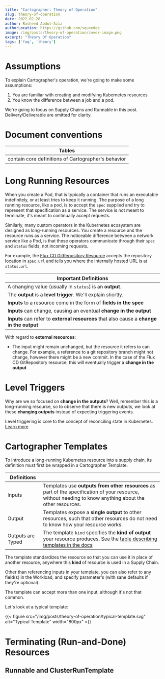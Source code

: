 ```yaml
---
title: "Cartographer: Theory of Operation"
slug: theory-of-operation
date: 2022-02-28
author: Rasheed Abdul-Aziz
authorLocation: https://github.com/squeedee
image: /img/posts/theory-of-operation/cover-image.png
excerpt: "Theory Of Operation"
tags: ['faq', 'theory']
---
```


# Assumptions

To explain Cartographer's operation, we're going to make some assumptions:

1. You are familiar with creating and modifying Kubernetes resources
2. You know the difference between a job and a pod.

We're going to focus on Supply Chains and Runnable in this post. Delivery/Deliverable are omitted for clarity.

# Document conventions

| Tables                                                     |
|------------------------------------------------------------|
| contain core definitions of Cartographer's behavior |

# Long Running Resources

When you create a Pod, that is typically a container that runs an executable indefinitely, or at least tries to keep it running.
The purpose of a long running resource, like a pod, is to accept the `spec` supplied and try to represent that specification
as a service. The service is not meant to terminate, it's meant to continually accept requests.

Similarly, many custom operators in the Kubernetes ecosystem are designed as long-running resources. You create a resource
and the resource runs as a service. The noticeable difference between a network service like a Pod, is that these operators
communicate through their `spec` and `status` fields, not incoming requests. 

For example, 
the [Flux CD GitRepository Resource](https://fluxcd.io/docs/components/source/gitrepositories/) accepts the repository
location in `spec.url` and tells you where the internally hosted URL is at `status.url`.

| Important Definitions                                                                     |
|-------------------------------------------------------------------------------------------|
| A changing value (usually in `status`) is an **output**.                                  |
| The **output** is a **level trigger**. We'll explain shortly.                             |
| **Inputs** to a resource come in the form of **fields in the spec**                       |  
| **Inputs** can change, causing an eventual **change in the output**                       |
| **Inputs** can refer to **external resources** that also cause a **change in the output** |

With regard to **external resources**:
* The input might remain unchanged, but the resource it refers to can change. For example, a reference to a git repository
  branch might not change, however there might be a new commit. In the case of the Flux CD GitRepository resource, this will
  eventually trigger a **change in the output**

# Level Triggers
Why are we so focused on **change in the outputs**? Well, remember this is a long-running resource, so to observe
that there is new outputs, we look at these **changing outputs** instead of expecting triggering events.

Level triggering is core to the concept of reconciling state in Kubernetes. [Learn more](https://hackernoon.com/level-triggering-and-reconciliation-in-kubernetes-1f17fe30333d)

# Cartographer Templates

To introduce a long-running Kubernetes resource into a supply chain, its definition must first be wrapped in a Cartographer Template.

| Definitions       |                                                                                                                                                                     |
|-------------------|---------------------------------------------------------------------------------------------------------------------------------------------------------------------|
| Inputs            | Templates use **outputs from other resources** as part of the specification of your resource, without needing to know anything about the other resources.           |
| Output            | Templates expose a **single output** to other resources, such that other resources do not need to know how your resource works.                                     |
| Outputs are Typed | The template `kind` specifies the **kind of output** your resource produces. See the [table describing templates in the docs](/docs/v0.2.0/architecture/#templates) |

The template standardizes the resource so that you can use it in place of another resource, anywhere this **kind** of resource
is used in a Supply Chain.

Other than referencing inputs in your template, you can also refer to any field(s) in the Workload, and specify parameter's
(with sane defaults if they're optional).

The template can accept more than one input, although it's not that common.

Let's look at a typical template:

{{< figure src="/img/posts/theory-of-operation/typical-template.svg" alt="Typical Template" width="800px" >}}



# Terminating (Run-and-Done) Resources

## Runnable and ClusterRunTemplate

